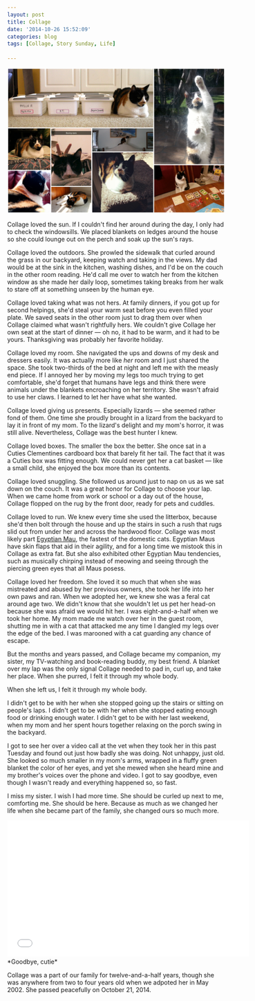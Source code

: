 ```yaml
---
layout: post
title: Collage
date: '2014-10-26 15:52:09'
categories: blog
tags: [Collage, Story Sunday, Life]

---
```


![Collage](/content/images/2014/Oct/CollageCollage01.jpg)

Collage loved the sun. If I couldn't find her around during the day, I only had to check the windowsills. We placed blankets on ledges around the house so she could lounge out on the perch and soak up the sun's rays.

Collage loved the outdoors. She prowled the sidewalk that curled around the grass in our backyard, keeping watch and taking in the views. My dad would be at the sink in the kitchen, washing dishes, and I'd be on the couch in the other room reading. He'd call me over to watch her from the kitchen window as she made her daily loop, sometimes taking breaks from her walk to stare off at something unseen by the human eye.

Collage loved taking what was not hers. At family dinners, if you got up for second helpings, she'd steal your warm seat before you even filled your plate. We saved seats in the other room just to drag them over when Collage claimed what wasn't rightfully hers. We couldn't give Collage her own seat at the start of dinner — oh no, it had to be warm, and it had to be yours. Thanksgiving was probably her favorite holiday.

Collage loved my room. She navigated the ups and downs of my desk and dressers easily. It was actually more like *her* room and I just shared the space. She took two-thirds of the bed at night and left me with the measly end piece. If I annoyed her by moving my legs too much trying to get comfortable, she'd forget that humans have legs and think there were animals under the blankets encroaching on her territory. She wasn't afraid to use her claws. I learned to let her have what she wanted.

Collage loved giving us presents. Especially lizards — she seemed rather fond of them. One time she proudly brought in a lizard from the backyard to lay it in front of my mom. To the lizard's delight and my mom's horror, it was still alive. Nevertheless, Collage was the best hunter I knew.

Collage loved boxes. The smaller the box the better. She once sat in a Cuties Clementines cardboard box that barely fit her tail. The fact that it was a Cuties box was fitting enough. We could never get her a cat basket — like a small child, she enjoyed the box more than its contents.

Collage loved snuggling. She followed us around just to nap on us as we sat down on the couch. It was a great honor for Collage to choose your lap. When we came home from work or school or a day out of the house, Collage flopped on the rug by the front door, ready for pets and cuddles.

Collage loved to run. We knew every time she used the litterbox, because she'd then bolt through the house and up the stairs in such a rush that rugs slid out from under her and across the hardwood floor. Collage was most likely part [Egyptian Mau](https://www.youtube.com/watch?v=60zcX3GijYQ), the fastest of the domestic cats. Egyptian Maus have skin flaps that aid in their agility, and for a long time we mistook this in Collage as extra fat. But she also exhibited other Egyptian Mau tendencies, such as musically chirping instead of meowing and seeing through the piercing green eyes that all Maus posess.

Collage loved her freedom. She loved it so much that when she was mistreated and abused by her previous owners, she took her life into her own paws and ran. When we adopted her, we knew she was a feral cat around age two. We didn't know that she wouldn't let us pet her head-on because she was afraid we would hit her. I was eight-and-a-half when we took her home. My mom made me watch over her in the guest room, shutting me in with a cat that attacked me any time I dangled my legs over the edge of the bed. I was marooned with a cat guarding any chance of escape.

But the months and years passed, and Collage became my companion, my sister, my TV-watching and book-reading buddy, my best friend. A blanket over my lap was the only signal Collage needed to pad in, curl up, and take her place. When she purred, I felt it through my whole body.

When she left us, I felt it through my whole body.

I didn't get to be with her when she stopped going up the stairs or sitting on people's laps. I didn't get to be with her when she stopped eating enough food or drinking enough water. I didn't get to be with her last weekend, when my mom and her spent hours together relaxing on the porch swing in the backyard.

I got to see her over a video call at the vet when they took her in this past Tuesday and found out just how badly she was doing. Not unhappy, just old. She looked so much smaller in my mom's arms, wrapped in a fluffy green blanket the color of her eyes, and yet she mewed when she heard mine and my brother's voices over the phone and video. I got to say goodbye, even though I wasn't ready and everything happened so, so fast.

I miss my sister. I wish I had more time. She should be curled up next to me, comforting me. She should be here. Because as much as we changed her life when she became part of the family, she changed ours so much more.

<iframe width="560" height="315" src="//www.youtube.com/embed/Pxkri4RdfHc?rel=0&amp;showinfo=0" frameborder="0" allowfullscreen></iframe>
*Goodbye, cutie*

Collage was a part of our family for twelve-and-a-half years, though she was anywhere from two to four years old when we adpoted her in May 2002. She passed peacefully on October 21, 2014.